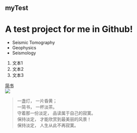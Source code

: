 ## myTest
# A test project for me in Github!


- Seismic Tomography
- Geophysics
- Seismology

1. 文本1
2. 文本2
3. 文本3

[简书](http://www.jianshu.com)  
![](https://n.sinaimg.cn/tech/transform/208/w630h378/20200903/30bb-iypetiv8661629.jpg)
> 一盏灯， 一片昏黄；  
> 一简书， 一杯淡茶。  
> 守着那一份淡定， 品读属于自己的寂寞。  
> 保持淡定， 才能欣赏到最美丽的风景！   
> 保持淡定， 人生从此不再寂寞。  
